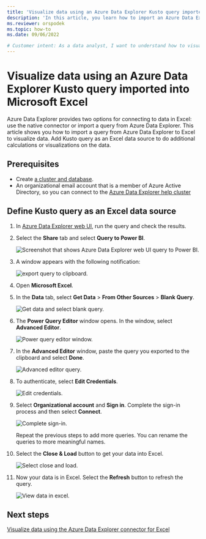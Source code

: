 ```yaml
---
title: 'Visualize data using an Azure Data Explorer Kusto query imported into Microsoft Excel'
description: 'In this article, you learn how to import an Azure Data Explorer Kusto query into Microsoft Excel.'
ms.reviewer: orspodek
ms.topic: how-to
ms.date: 09/06/2022

# Customer intent: As a data analyst, I want to understand how to visualize my Azure Data Explorer data in Excel.
---
```


# Visualize data using an Azure Data Explorer Kusto query imported into Microsoft Excel

Azure Data Explorer provides two options for connecting to data in Excel: use the native connector or import a query from Azure Data Explorer. This article shows you how to import a query from Azure Data Explorer to Excel to visualize data. Add Kusto query as an Excel data source to do additional calculations or visualizations on the data.

## Prerequisites

* Create [a cluster and database](create-cluster-database-portal.md).
* An organizational email account that is a member of Azure Active Directory, so you can connect to the [Azure Data Explorer help cluster](https://dataexplorer.azure.com/clusters/help/databases/Samples)

## Define Kusto query as an Excel data source

1. In [Azure Data Explorer web UI](https://dataexplorer.azure.com/clusters/help/databases/Samples), run the query and check the results.

1. Select the **Share** tab and select **Query to Power BI**.

    ![Screenshot that shows Azure Data Explorer web UI query to Power BI.](media/excel-blank-query/web-ui-query-to-powerbi.png)

1. A window appears with the following notification:

    ![export query to clipboard.](media/excel-blank-query/query-exported-to-clipboard.png)

1. Open **Microsoft Excel**.

1. In the **Data** tab, select **Get Data** > **From Other Sources** > **Blank Query**.

    ![Get data and select blank query.](media/excel-blank-query/get-data-blank-query.png)

1. The **Power Query Editor** window opens. In the window, select **Advanced Editor**.

    ![Power query editor window.](media/excel-blank-query/power-query-editor.png)

1. In the **Advanced Editor** window, paste the query you exported to the clipboard and select **Done**.

    ![Advanced editor query.](media/excel-blank-query/advanced-editor-query.png)

1. To authenticate, select **Edit Credentials**.

    ![Edit credentials.](media/excel-blank-query/edit-credentials.png)

1. Select **Organizational account** and **Sign in**. Complete the sign-in process and then select **Connect**.

    ![Complete sign-in.](media/excel-blank-query/complete-sign-in.png)

    Repeat the previous steps to add more queries. You can rename the queries to more meaningful names.

1. Select the **Close & Load** button to get your data into Excel.

    ![Select close and load.](media/excel-blank-query/close-and-load.png)

1. Now your data is in Excel. Select the **Refresh** button to refresh the query.

    ![View data in excel.](media/excel-blank-query/data-in-excel.png)

## Next steps

[Visualize data using the Azure Data Explorer connector for Excel](excel-connector.md)
